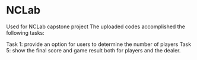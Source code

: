 # NCLab
Used for NCLab capstone project
The uploaded codes accomplished the following tasks:

Task 1: provide an option for users to determine the number of players
Task 5: show the final score and game result both for players and the dealer.
